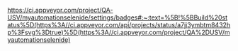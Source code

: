 https://ci.appveyor.com/project/QA-USV/myautomationselenide/settings/badges#:~:text=%5B!%5BBuild%20status%5D(https%3A//ci.appveyor.com/api/projects/status/a7jj3ymbtm8432hp%3Fsvg%3Dtrue)%5D(https%3A//ci.appveyor.com/project/QA%2DUSV/myautomationselenide)
